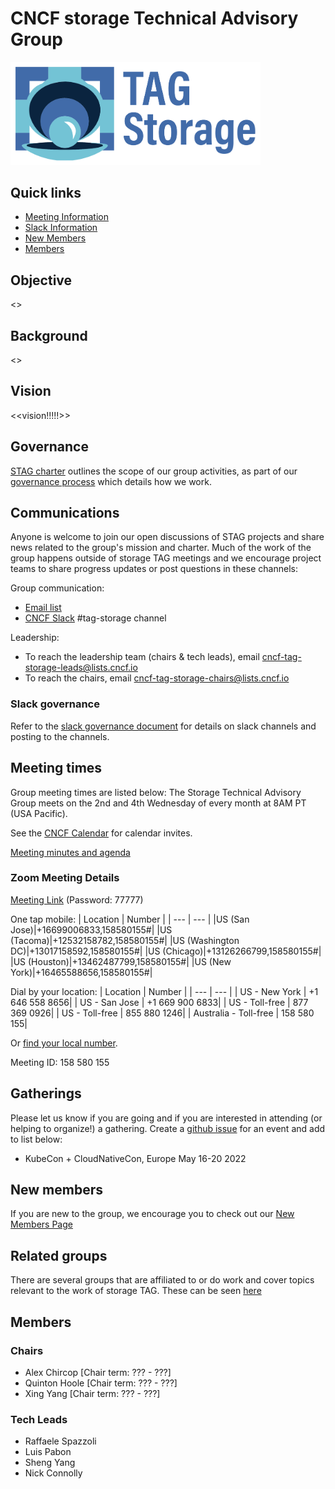 # CNCF storage Technical Advisory Group

<!-- cspell:disable -->
<!-- markdownlint-disable-next-line MD033 MD013 -->
<img src="design/logo/122128977-4050a380-cdea-11eb-84b7-191c8e73aac9.png" alt="Cloud Native Storage logo" width="400"/>
<!-- cSpell:enable -->

## Quick links

- [Meeting Information](#meeting-times)
- [Slack Information](#communications)
- [New Members](#new-members)
- [Members](#members)

## Objective
<<objective>>

## Background
<<background>>

## Vision
<<vision!!!!!>>

## Governance

[STAG charter](governance/charter.md) outlines the scope  of our group
activities, as part of our [governance process](governance) which details how we
work.

## Communications

Anyone is welcome to join our open discussions of STAG projects and share news
related to the group's mission and charter. Much of the work of the group
happens outside of storage TAG meetings and we encourage project teams to share
progress updates or post questions in these channels:

Group communication:

- [Email list](https://lists.cncf.io/g/cncf-tag-storage)
- [CNCF Slack](https://slack.cncf.io/) #tag-storage channel

Leadership:

- To reach the leadership team (chairs & tech leads), email
  cncf-tag-storage-leads@lists.cncf.io
- To reach the chairs, email cncf-tag-storage-chairs@lists.cncf.io

### Slack governance

Refer to the [slack governance document](slack.md) for details on slack channels
and posting to the channels.

## Meeting times

Group meeting times are listed below:
The Storage Technical Advisory Group meets on the 2nd and 4th Wednesday of every month at 8AM PT (USA Pacific).

See the  [CNCF Calendar](https://www.cncf.io/calendar/) for calendar invites.

[Meeting minutes and
agenda](https://bit.ly/cncf-storage-sig-minutes)

### Zoom Meeting Details

<!-- cSpell:ignore cncftagstorage -->
[Meeting Link](https://zoom.us/j/2920471159?pwd=em1JbE44MktjZE4vbnJtUUFQcGZwdz09) (Password: 77777)

One tap mobile:
| Location | Number |
| --- | --- |
|US (San Jose)|+16699006833,158580155#|
|US (Tacoma)|+12532158782,158580155#|
|US (Washington DC)|+13017158592,158580155#|
|US (Chicago)|+13126266799,158580155#|
|US (Houston)|+13462487799,158580155#|
|US (New York)|+16465588656,158580155#|

Dial by your location:
| Location | Number |
| --- | --- |
| US - New York | +1 646 558 8656|
| US - San Jose | +1 669 900 6833|
| US - Toll-free | 877 369 0926|
| US - Toll-free | 855 880 1246|
| Australia - Toll-free | 158 580 155|

Or [find your local number](https://zoom.us/u/alwlmxlNn).

Meeting ID: 158 580 155

## Gatherings

Please let us know if you are going and if you are interested in attending (or
helping to organize!) a gathering. Create a [github
issue](https://github.com/cncf/tag-storage/issues/new) for an event and add to
list below:

- KubeCon + CloudNativeCon, Europe May 16-20 2022

## New members

If you are new to the group, we encourage you to check out our [New Members Page](NEW-MEMBERS.md)

## Related groups

There are several groups that are affiliated to or do work and cover topics relevant
 to the work of storage TAG. These can be seen [here](governance/related-groups/)

## Members
<!-- cSpell:disable -->

### Chairs

- Alex Chircop [Chair term: ??? - ???]
- Quinton Hoole [Chair term: ??? - ???]
- Xing Yang [Chair term: ??? - ???]

### Tech Leads

 - Raffaele Spazzoli
 - Luis Pabon
 - Sheng Yang
 - Nick Connolly
